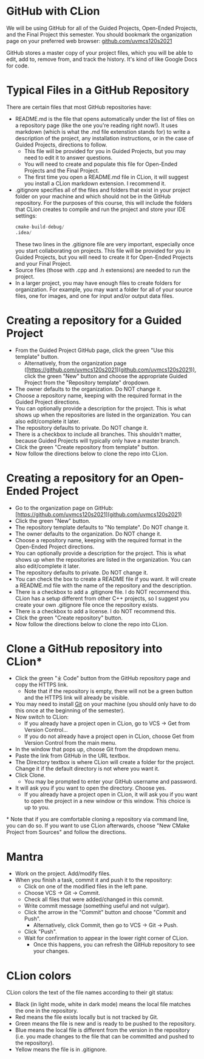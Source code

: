 # GitHub with CLion
We will be using GitHub for all of the Guided Projects, Open-Ended Projects, and the Final Project this semester. You should bookmark the organization page on your preferred web browser: [github.com/uvmcs120s2021](github.com/uvmcs120s2021)

GitHub stores a master copy of your project files, which you will be able to edit, add to, remove from, and track the history. It's kind of like Google Docs for code.

# Typical Files in a GitHub Repository
There are certain files that most GitHub repositories have:
* README.md is the file that opens automatically under the list of files on a repository page (like the one you're reading right now!). It uses markdown (which is what the .md file extenstion stands for) to write a description of the project, any installation instructions, or in the case of Guided Projects, directions to follow.
    * This file will be provided for you in Guided Projects, but you may need to edit it to answer questions.
    * You will need to create and populate this file for Open-Ended Projects and the Final Project.
    * The first time you open a README.md file in CLion, it will suggest you install a CLion markdown extension. I recommend it.
* .gitignore specifies all of the files and folders that exist in your project folder on your machine and which should not be in the GitHub repository. For the purposes of this course, this will include the folders that CLion creates to compile and run the project and store your IDE settings:
    ```asm
    cmake-build-debug/
    .idea/
    ```
  These two lines in the .gitignore file are very important, especially once you start collaborating on projects. This file will be provided for you in Guided Projects, but you will need to create it for Open-Ended Projects and your Final Project.
* Source files (those with .cpp and .h extensions) are needed to run the project.
* In a larger project, you may have enough files to create folders for organization. For example, you may want a folder for all of your source files, one for images, and one for input and/or output data files.

# Creating a repository for a Guided Project
* From the Guided Project GitHub page, click the green "Use this template" button.
    * Alternatively, from the organization page ([https://github.com/uvmcs120s2021](github.com/uvmcs120s2021)), click the green "New" button and choose the appropriate Guided Project from the "Repository template" dropdown.
* The owner defaults to the organization. Do NOT change it.
* Choose a repository name, keeping with the required format in the Guided Project directions.
* You can optionally provide a description for the project. This is what shows up when the repositories are listed in the organization. You can also edit/complete it later.
* The repository defaults to private. Do NOT change it.
* There is a checkbox to include all branches. This shouldn't matter, because Guided Projects will typically only have a master branch.
* Click the green "Create repository from template" button.
* Now follow the directions below to clone the repo into CLion.

# Creating a repository for an Open-Ended Project
* Go to the organization page on GitHub: [https://github.com/uvmcs120s2021](github.com/uvmcs120s2021)
* Click the green "New" button.
* The repository template defaults to "No template". Do NOT change it.
* The owner defaults to the organization. Do NOT change it.
* Choose a repository name, keeping with the required format in the Open-Ended Project directions.
* You can optionally provide a description for the project. This is what shows up when the repositories are listed in the organization. You can also edit/complete it later.
* The repository defaults to private. Do NOT change it.
* You can check the box to create a README file if you want. It will create a README.md file with the name of the repository and the description.
* There is a checkbox to add a .gitignore file. I do NOT recommend this. CLion has a setup different from other C++ projects, so I suggest you create your own .gitignore file once the repository exists.
* There is a checkbox to add a license. I do NOT recommend this.
* Click the green "Create repository" button.
* Now follow the directions below to clone the repo into CLion.

# Clone a GitHub repository into CLion*
* Click the green "⤓ Code" button from the GitHub repository page and copy the HTTPS link.
    * Note that if the repository is empty, there will not be a green button and the HTTPS link will already be visible.
* You may need to install [Git](https://git-scm.com/downloads) on your machine (you should only have to do this once at the beginning of the semester).
* Now switch to CLion:
    * If you already have a project open in CLion, go to VCS -> Get from Version Control...
    * If you do not already have a project open in CLion, choose Get from Version Control from the main menu.
* In the window that pops up, choose Git from the dropdown menu.
* Paste the link from GitHub in the URL textbox.
* The Directory textbox is where CLion will create a folder for the project. Change it if the default directory is not where you want it.
* Click Clone.
    * You may be prompted to enter your GitHub username and password.
* It will ask you if you want to open the directory. Choose yes.
    * If you already have a project open in CLion, it will ask you if you want to open the project in a new window or this window. This choice is up to you.

\* Note that if you are comfortable cloning a repository via command line, you can do so. If you want to use CLion afterwards, choose "New CMake Project from Sources" and follow the directions.

# Mantra
* Work on the project. Add/modify files.
* When you finish a task, commit it and push it to the repository:
    * Click on one of the modified files in the left pane.
    * Choose VCS -> Git -> Commit.
    * Check all files that were added/changed in this commit.
    * Write commit message (something useful and not vulgar).
    * Click the arrow in the "Commit" button and choose "Commit and Push".
        * Alternatively, click Commit, then go to VCS -> Git -> Push.
    * Click "Push".
    * Wait for confirmation to appear in the lower right corner of CLion.
        * Once this happens, you can refresh the GitHub repository to see your changes.
    
# CLion colors
CLion colors the text of the file names according to their git status:
* Black (in light mode, white in dark mode) means the local file matches the one in the repository.
* Red means the file exists locally but is not tracked by Git.
* Green means the file is new and is ready to be pushed to the repository.
* Blue means the local file is different from the version in the repository (i.e. you made changes to the file that can be committed and pushed to the repository).
* Yellow means the file is in .gitignore.
